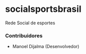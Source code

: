 # socialsportsbrasil #

Rede Social de esportes

### Contribuidores ###

* Manoel Dijalma (Desenvolvedor)
